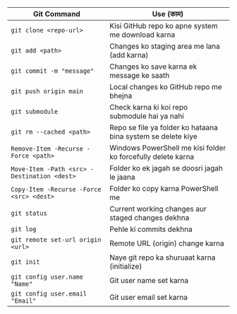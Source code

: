 

| Git Command                                 | Use (काम)                                                    |
| ------------------------------------------- | ------------------------------------------------------------ |
| `git clone <repo-url>`                      | Kisi GitHub repo ko apne system me download karna            |
| `git add <path>`                            | Changes ko staging area me lana (add karna)                  |
| `git commit -m "message"`                   | Changes ko save karna ek message ke saath                    |
| `git push origin main`                      | Local changes ko GitHub repo me bhejna                       |
| `git submodule`                             | Check karna ki koi repo submodule hai ya nahi                |
| `git rm --cached <path>`                    | Repo se file ya folder ko hataana bina system se delete kiye |
| `Remove-Item -Recurse -Force <path>`        | Windows PowerShell me kisi folder ko forcefully delete karna |
| `Move-Item -Path <src> -Destination <dest>` | Folder ko ek jagah se doosri jagah le jaana                  |
| `Copy-Item -Recurse -Force <src> <dest>`    | Folder ko copy karna PowerShell me                           |
| `git status`                                | Current working changes aur staged changes dekhna            |
| `git log`                                   | Pehle ki commits dekhna                                      |
| `git remote set-url origin <url>`           | Remote URL (origin) change karna                             |
| `git init`                                  | Naye git repo ka shuruaat karna (initialize)                 |
| `git config user.name "Name"`               | Git user name set karna                                      |
| `git config user.email "Email"`             | Git user email set karna                                     |
